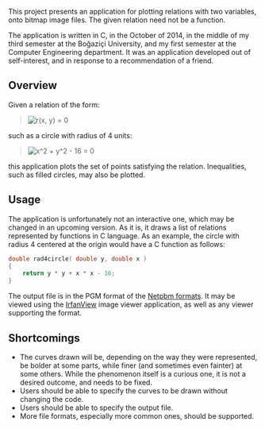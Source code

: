 This project presents an application for plotting relations with two variables, onto bitmap image files.
The given relation need not be a function.

The application is written in C, in the October of 2014, in the middle of my third semester at the Boğaziçi University,
and my first semester at the Computer Engineering department.
It was an application developed out of self-interest, and in response to a recommendation of a friend.

## Overview

Given a relation of the form:

> <img src="http://mathurl.com/y8zfgxnn.png" align="center" border="0" alt="r(x, y) = 0" />

such as a circle with radius of 4 units:

> <img src="http://mathurl.com/yc8jcrn2.png" align="center" border="0" alt="x^2 + y^2 - 16 = 0" />

this application plots the set of points satisfying the relation.
Inequalities, such as filled circles, may also be plotted.

## Usage

The application is unfortunately not an interactive one, which may be changed in an upcoming version.
As it is, it draws a list of relations represented by functions in C language.
As an example, the circle with radius 4 centered at the origin would have a C function as follows:

```c
double rad4circle( double y, double x )
{
    return y * y + x * x - 16;
}
```

The output file is in the PGM format of the [Netpbm formats](https://en.wikipedia.org/wiki/Netpbm_format).
It may be viewed using the [IrfanView](http://www.irfanview.com/) image viewer application, as well as any viewer supporting the format.

## Shortcomings

- The curves drawn will be, depending on the way they were represented, be bolder at some parts, while finer (and sometimes even fainter)
at some others. While the phenomenon itself is a curious one, it is not a desired outcome, and needs to be fixed.
- Users should be able to specify the curves to be drawn without changing the code.
- Users should be able to specify the output file.
- More file formats, especially more common ones, should be supported.


